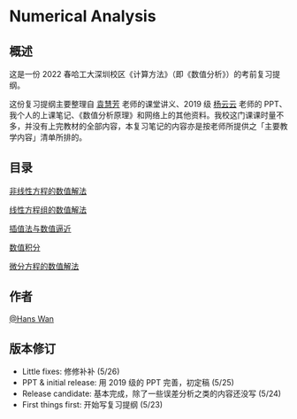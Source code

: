# Numerical Analysis

## 概述

这是一份 2022 春哈工大深圳校区《计算方法》（即《数值分析》）的考前复习提纲。

这份复习提纲主要整理自 [袁慧芳](http://faculty.hitsz.edu.cn/yuanhuifang) 老师的课堂讲义、2019 级 [杨云云](http://faculty.hitsz.edu.cn/yangyunyun) 老师的 PPT、我个人的上课笔记、《数值分析原理》和网络上的其他资料。我校这门课课时量不多，并没有上完教材的全部内容，本复习笔记的内容亦是按老师所提供之「主要教学内容」清单所排的。

## 目录

[非线性方程的数值解法](Numerical%20Analysis%207806bc3fbe9c4ba5ab43441f2a640b0e/%E9%9D%9E%E7%BA%BF%E6%80%A7%E6%96%B9%E7%A8%8B%E7%9A%84%E6%95%B0%E5%80%BC%E8%A7%A3%E6%B3%95%2041d2e01bb4f547fb9a46becb3e313bc4.md)

[线性方程组的数值解法](Numerical%20Analysis%207806bc3fbe9c4ba5ab43441f2a640b0e/%E7%BA%BF%E6%80%A7%E6%96%B9%E7%A8%8B%E7%BB%84%E7%9A%84%E6%95%B0%E5%80%BC%E8%A7%A3%E6%B3%95%20dcec63e0df6743ff8c02d8073bc9c428.md)

[插值法与数值逼近](Numerical%20Analysis%207806bc3fbe9c4ba5ab43441f2a640b0e/%E6%8F%92%E5%80%BC%E6%B3%95%E4%B8%8E%E6%95%B0%E5%80%BC%E9%80%BC%E8%BF%91%201c715f0fce9448a19d1e55d99ee8fbee.md)

[数值积分](Numerical%20Analysis%207806bc3fbe9c4ba5ab43441f2a640b0e/%E6%95%B0%E5%80%BC%E7%A7%AF%E5%88%86%20edc2e7ebe6e24f82b915dda86e59959e.md)

[微分方程的数值解法](Numerical%20Analysis%207806bc3fbe9c4ba5ab43441f2a640b0e/%E5%BE%AE%E5%88%86%E6%96%B9%E7%A8%8B%E7%9A%84%E6%95%B0%E5%80%BC%E8%A7%A3%E6%B3%95%20e131c76362e24784a619d2a10a8fc1be.md)

## 作者

[@Hans Wan](https://github.com/criwits)

## 版本修订

- Little fixes: 修修补补 (5/26)
- PPT & initial release: 用 2019 级的 PPT 完善，初定稿 (5/25)
- Release candidate: 基本完成，除了一些误差分析之类的内容还没写 (5/24)
- First things first: 开始写复习提纲 (5/23)

